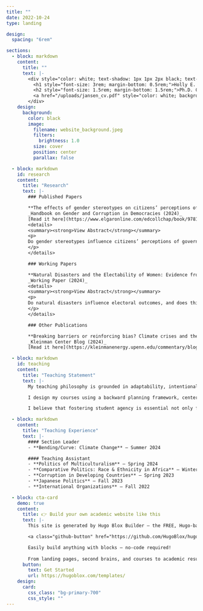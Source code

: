```yaml
---
title: ""
date: 2022-10-24
type: landing

design:
  spacing: "6rem"

sections:
  - block: markdown
    content:
      title: ""
      text: |-
        <div style="color: white; text-shadow: 1px 1px 2px black; text-align: center; padding-top: 8rem; padding-bottom: 8rem;">
          <h1 style="font-size: 3rem; margin-bottom: 0.5rem;">Holly E. Jansen</h1>
          <h2 style="font-size: 1.5rem; margin-bottom: 1.5rem;">Ph.D. Candidate, Political Science</h2>
          <a href="/uploads/jansen_cv.pdf" style="color: white; background-color: #444; padding: 0.5rem 1rem; border-radius: 5px; text-decoration: none; text-shadow: 1px 1px 2px black;">Download CV</a>
        </div>
    design:
      background:
        color: black
        image:
          filename: website_background.jpeg
          filters:
            brightness: 1.0
          size: cover
          position: center
          parallax: false

  - block: markdown
    id: research
    content:
      title: "Research"
      text: |-
        ### Published Papers

        **The effects of gender stereotypes on citizens’ perceptions of corruption: evidence from a conjoint survey experiment in Malaysia**  
        _Handbook on Gender and Corruption in Democracies (2024)_  
        [Read it here](https://www.elgaronline.com/edcollchap/book/9781803923246/book-part-9781803923246-31.xml?tab_body=abstract-copy1)  
        <details>
        <summary><strong>View Abstract</strong></summary>
        <p>
        Do gender stereotypes influence citizens’ perceptions of government corruption? Gender stereotypes of female politicians generally cast an image of higher ethical behavior when compared to their male counterparts. While recent research has established a causal relationship between women’s involvement in politics and reduced concerns about political corruption, the results are limited exclusively to a western sample—where there are more female politicians and generally more gender equity. As such, we cannot ascertain (1) whether the purported effects of gender stereotypes are more pronounced because non-western women are seen as even more ethical, honest, and trustworthy; and if so, (2) whether this difference is driven more by men or women—or both. To examine this, I employed a conjoint survey experiment in Malaysia—home to one of the largest government corruption scandals globally to date (N = 2000). The results suggest men are perceived to be more likely to engage in corruption than women at a higher rate than what the existing literature suggests—and that much of this finding is driven by male respondents.
        </p>
        </details>

        ### Working Papers

        **Natural Disasters and the Electability of Women: Evidence from Philippine Mayoral Elections**  
        _Working Paper (2024)_  
        <details>
        <summary><strong>View Abstract</strong></summary>
        <p>
        Do natural disasters influence electoral outcomes, and does this effect vary by candidate gender? While retrospective voting theory suggests that voters can rationally assess leader performance during crises, it often overlooks how candidate identity may shape evaluations in ways that depart from competence-based logics under conditions of threat. I argue that natural disasters intensify the role of gender in electoral decision-making, activating latent biases that disadvantage female candidates. Using panel data from 1,632 Philippine municipalities (2001–2010), I analyze mayoral elections merged with a geospatial typhoon exposure index to examine how disaster severity affects three electoral outcomes: candidate entry, candidate electoral success, and incumbent vote share. I find no evidence that disasters increase the supply of female candidates. However, typhoon exposure significantly reduces win rates for female challengers and erodes vote shares for female incumbents under repeated shocks. These findings suggest that climate crises amplify the political salience of gender, distorting voter evaluations and reinforcing patterns of under-representation of women in political office.
        </p>
        </details>

        ### Other Publications

        **Breaking barriers or reinforcing bias? Climate crises and the gender divide in political leadership**  
        _Kleinman Center Blog (2024)_  
        [Read it here](https://kleinmanenergy.upenn.edu/commentary/blog/insights-from-the-the-political-economy-of-climate-change-and-the-environment-2024-mini-conference/)

  - block: markdown
    id: teaching
    content:
      title: "Teaching Statement"
      text: |-
        My teaching philosophy is grounded in adaptability, intentional design, and care. I view each classroom as a dynamic space shaped by the diverse experiences, identities, and commitments students bring with them—including those navigating higher education as first-generation college students, working professionals, or members of historically excluded communities.

        I design my courses using a backward planning framework, centering clarity and accessibility from the outset. I prioritize well-structured materials, transparent learning outcomes, and assessments that offer flexibility and choice. Whether through asynchronous modules or “choose-your-own-adventure” assignments, my goal is to support different modes of engagement while maintaining academic rigor.

        I believe that fostering student agency is essential not only for learning but also for integrity. In an era where artificial intelligence and generative tools are reshaping how students interact with knowledge, I encourage critical reflection and collaborative inquiry over surveillance. When students feel trusted and supported, they respond with curiosity and accountability.

  - block: markdown
    content:
      title: "Teaching Experience"
      text: |-
        #### Section Leader
        - **Bending/Curve: Climate Change** — Summer 2024

        #### Teaching Assistant
        - **Politics of Multiculturalism** — Spring 2024  
        - **Comparative Politics: Race & Ethnicity in Africa** — Winter 2023, 2024  
        - **Corruption in Developing Countries** — Spring 2023  
        - **Japanese Politics** — Fall 2023  
        - **International Organizations** — Fall 2022

  - block: cta-card
    demo: true
    content:
      title: 👉 Build your own academic website like this
      text: |-
        This site is generated by Hugo Blox Builder — the FREE, Hugo-based open source website builder trusted by 250,000+ academics like you.

        <a class="github-button" href="https://github.com/HugoBlox/hugo-blox-builder" data-color-scheme="no-preference: light; light: light; dark: dark;" data-icon="octicon-star" data-size="large" data-show-count="true" aria-label="Star HugoBlox/hugo-blox-builder on GitHub">Star</a>

        Easily build anything with blocks — no-code required!
        
        From landing pages, second brains, and courses to academic resumés, conferences, and tech blogs.
      button:
        text: Get Started
        url: https://hugoblox.com/templates/
    design:
      card:
        css_class: "bg-primary-700"
        css_style: ""
---
```


